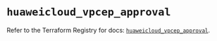 # `huaweicloud_vpcep_approval`

Refer to the Terraform Registry for docs: [`huaweicloud_vpcep_approval`](https://registry.terraform.io/providers/huaweicloud/huaweicloud/1.71.1/docs/resources/vpcep_approval).
